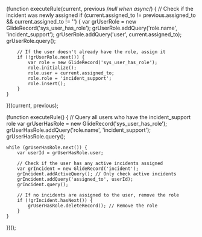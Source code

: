 (function executeRule(current, previous /*null when async*/) {
    // Check if the incident was newly assigned
    if (current.assigned_to != previous.assigned_to && current.assigned_to != '') {
        var grUserRole = new GlideRecord('sys_user_has_role');
        grUserRole.addQuery('role.name', 'incident_support');
        grUserRole.addQuery('user', current.assigned_to);
        grUserRole.query();

        // If the user doesn't already have the role, assign it
        if (!grUserRole.next()) {
            var role = new GlideRecord('sys_user_has_role');
            role.initialize();
            role.user = current.assigned_to;
            role.role = 'incident_support';
            role.insert();
        }
    }
})(current, previous);




(function executeRule() {
    // Query all users who have the incident_support role
    var grUserHasRole = new GlideRecord('sys_user_has_role');
    grUserHasRole.addQuery('role.name', 'incident_support');
    grUserHasRole.query();

    while (grUserHasRole.next()) {
        var userId = grUserHasRole.user;

        // Check if the user has any active incidents assigned
        var grIncident = new GlideRecord('incident');
        grIncident.addActiveQuery(); // Only check active incidents
        grIncident.addQuery('assigned_to', userId);
        grIncident.query();

        // If no incidents are assigned to the user, remove the role
        if (!grIncident.hasNext()) {
            grUserHasRole.deleteRecord(); // Remove the role
        }
    }
})();
